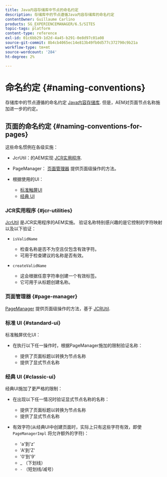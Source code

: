 ```yaml
---
title: Java内容存储库中节点的命名约定
description: 存储库中的节点遵循Java内容存储库的命名约定
contentOwner: Guillaume Carlino
products: SG_EXPERIENCEMANAGER/6.5/SITES
topic-tags: platform
content-type: reference
exl-id: 01c6bb29-1d2d-4a45-b291-0e8d97c01a08
source-git-commit: 8b4cb4065ec14e813b49fb0d577c372790c9b21a
workflow-type: tm+mt
source-wordcount: '284'
ht-degree: 2%

---
```


# 命名约定 {#naming-conventions}

存储库中的节点遵循的命名约定 [Java内容存储库](/help/sites-developing/the-basics.md#java-content-repository). 但是，AEM对页面节点名称施加进一步的约定。

## 页面的命名约定 {#naming-conventions-for-pages}

这些命名惯例在各级实施：

* JcrUtil：的AEM实现 [JCR实用程序](#jcr-utilities).
* PageManager： [页面管理器](#page-manager) 提供页面级操作的方法。
* 根据使用的UI：

   * [标准触屏UI](#standard-ui)
   * [经典 UI](#classic-ui)

### JCR实用程序 {#jcr-utilities}

[JcrUtil](https://helpx.adobe.com/experience-manager/6-5/sites/developing/using/reference-materials/javadoc/index.html?com/day/cq/commons/jcr/JcrUtil.html) 是JCR实用程序的AEM实施。 验证名称特别感兴趣的是它控制的字符映射以及以下验证：

* `isValidName`

   * 检查名称是否不为空且仅包含有效字符。
   * 可用于检查建议的名称是否有效。

* `createValidName`

   * 这会根据任意字符串创建一个有效标签。
   * 它可用于从标题创建名称。

### 页面管理器 {#page-manager}

[PageManager](https://helpx.adobe.com/experience-manager/6-5/sites/developing/using/reference-materials/javadoc/com/day/cq/wcm/api/PageManager.html) 提供页面级操作的方法，基于 [JCRUtil](#jcr-utilities).

### 标准 UI {#standard-ui}

标准触屏优化UI：

* 在执行以下任一操作时，根据PageManager施加的限制验证名称：

   * 提供了页面标题以转换为节点名称
   * 提供了显式节点名称

### 经典 UI {#classic-ui}

经典UI施加了更严格的限制：

* 在出现以下任一情况时验证显式节点名称的名称：

   * 提供了页面标题以转换为节点名称
   * 提供了显式节点名称

* 有效字符(从经典UI中创建页面时，实际上只有这些字符有效，即使 `PageManagerImpl` 将允许额外的字符)：

   * &#39;a&#39;到&#39;z&#39;
   * &#39;A&#39;到&#39;Z&#39;
   * &#39;0&#39;到&#39;9&#39;
   * _ （下划线）
   * `-` （短划线/减号）
